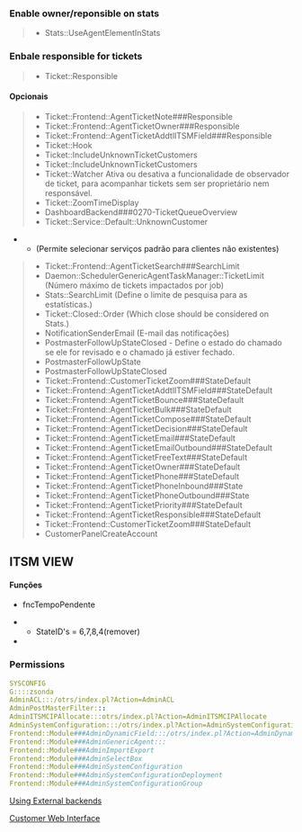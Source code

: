  
### Enable owner/reponsible on stats
> - Stats::UseAgentElementInStats


### Enbale responsible for tickets
> - Ticket::Responsible

#### Opcionais 
> - Ticket::Frontend::AgentTicketNote###Responsible
> - Ticket::Frontend::AgentTicketOwner###Responsible
> - Ticket::Frontend::AgentTicketAddtlITSMField###Responsible
> - Ticket::Hook
> - Ticket::IncludeUnknownTicketCustomers
> - Ticket::IncludeUnknownTicketCustomers
> - Ticket::Watcher
Ativa ou desativa a funcionalidade de observador de ticket, para acompanhar tickets sem ser proprietário nem responsável.
> - Ticket::ZoomTimeDisplay
> - DashboardBackend###0270-TicketQueueOverview
> - Ticket::Service::Default::UnknownCustomer
- - (Permite selecionar serviços padrão para clientes não existentes)
> - Ticket::Frontend::AgentTicketSearch###SearchLimit
> - Daemon::SchedulerGenericAgentTaskManager::TicketLimit (Número máximo de tickets impactados por job)
> - Stats::SearchLimit (Define o limite de pesquisa para as estatísticas.)
> - Ticket::Closed::Order (Which close should be considered on Stats.)
> - NotificationSenderEmail (E-mail das notificações) 
> - PostmasterFollowUpStateClosed  - 
Define o estado do chamado se ele for revisado e o chamado já estiver fechado.
> - PostmasterFollowUpState
> - PostmasterFollowUpStateClosed
> - Ticket::Frontend::CustomerTicketZoom###StateDefault
> - Ticket::Frontend::AgentTicketAddtlITSMField###StateDefault
> - Ticket::Frontend::AgentTicketBounce###StateDefault
> - Ticket::Frontend::AgentTicketBulk###StateDefault
> - Ticket::Frontend::AgentTicketCompose###StateDefault
> - Ticket::Frontend::AgentTicketDecision###StateDefault
> - Ticket::Frontend::AgentTicketEmail###StateDefault
> - Ticket::Frontend::AgentTicketEmailOutbound###StateDefault
> - Ticket::Frontend::AgentTicketFreeText###StateDefault
> - Ticket::Frontend::AgentTicketOwner###StateDefault
> - Ticket::Frontend::AgentTicketPhone###StateDefault
> - Ticket::Frontend::AgentTicketPhoneInbound###State
> - Ticket::Frontend::AgentTicketPhoneOutbound###State
> - Ticket::Frontend::AgentTicketPriority###StateDefault
> - Ticket::Frontend::AgentTicketResponsible###StateDefault
> - Ticket::Frontend::CustomerTicketZoom###StateDefault
> - CustomerPanelCreateAccount

## ITSM VIEW  
#### Funções
- fncTempoPendente
- - StateID's = 6,7,8,4(remover)

- 


### Permissions
```yml
SYSCONFIG
G::::zsonda
AdminACL:::/otrs/index.pl?Action=AdminACL
AdminPostMasterFilter:::
AdminITSMCIPAllocate:::otrs/index.pl?Action=AdminITSMCIPAllocate
AdminSystemConfiguration:::/otrs/index.pl?Action=AdminSystemConfiguration
Frontend::Module###AdminDynamicField:::/otrs/index.pl?Action=AdminDynamicField
Frontend::Module###AdminGenericAgent:::
Frontend::Module###AdminImportExport
Frontend::Module###AdminSelectBox
Frontend::Module###AdminSystemConfiguration
Frontend::Module###AdminSystemConfigurationDeployment
Frontend::Module###AdminSystemConfigurationGroup
```


[Using External backends](https://doc.otrs.com/doc/manual/admin/6.0/en/html/external-backends.html)

[Customer Web Interface](https://doc.otrs.com/doc/manual/admin/6.0/en/html/customer-interface.html)




